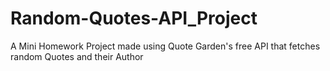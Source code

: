 # Random-Quotes-API_Project
A Mini Homework Project made using Quote Garden's free API that fetches random Quotes and their Author
